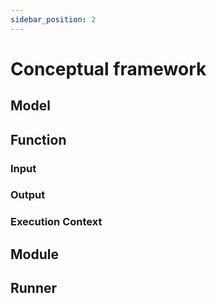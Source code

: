 ```yaml
---
sidebar_position: 2
---
```


# Conceptual framework

## Model

## Function

### Input

### Output

### Execution Context

## Module

## Runner
